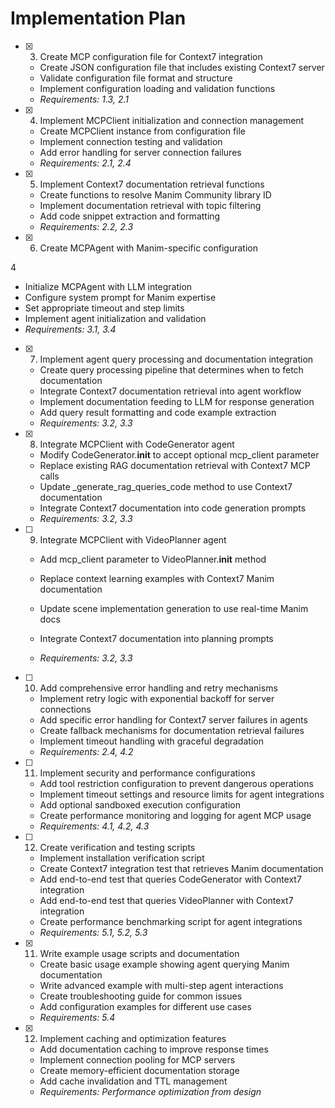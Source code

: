 # Implementation Plan

- [x] 3. Create MCP configuration file for Context7 integration

  - Create JSON configuration file that includes existing Context7 server
  - Validate configuration file format and structure
  - Implement configuration loading and validation functions
  - _Requirements: 1.3, 2.1_

- [x] 4. Implement MCPClient initialization and connection management

  - Create MCPClient instance from configuration file
  - Implement connection testing and validation
  - Add error handling for server connection failures
  - _Requirements: 2.1, 2.4_

- [x] 5. Implement Context7 documentation retrieval functions

  - Create functions to resolve Manim Community library ID
  - Implement documentation retrieval with topic filtering
  - Add code snippet extraction and formatting
  - _Requirements: 2.2, 2.3_

- [x] 6. Create MCPAgent with Manim-specific configuration

4

- Initialize MCPAgent with LLM integration
- Configure system prompt for Manim expertise
- Set appropriate timeout and step limits
- Implement agent initialization and validation
- _Requirements: 3.1, 3.4_

- [x] 7. Implement agent query processing and documentation integration

  - Create query processing pipeline that determines when to fetch documentation
  - Integrate Context7 documentation retrieval into agent workflow
  - Implement documentation feeding to LLM for response generation
  - Add query result formatting and code example extraction
  - _Requirements: 3.2, 3.3_

- [x] 8. Integrate MCPClient with CodeGenerator agent












  - Modify CodeGenerator.**init** to accept optional mcp_client parameter
  - Replace existing RAG documentation retrieval with Context7 MCP calls
  - Update \_generate_rag_queries_code method to use Context7 documentation
  - Integrate Context7 documentation into code generation prompts
  - _Requirements: 3.2, 3.3_

- [ ] 9. Integrate MCPClient with VideoPlanner agent





  - Add mcp_client parameter to VideoPlanner.**init** method

  - Replace context learning examples with Context7 Manim documentation
  - Update scene implementation generation to use real-time Manim docs
  - Integrate Context7 documentation into planning prompts
  - _Requirements: 3.2, 3.3_

- [ ] 10. Add comprehensive error handling and retry mechanisms

  - Implement retry logic with exponential backoff for server connections
  - Add specific error handling for Context7 server failures in agents
  - Create fallback mechanisms for documentation retrieval failures
  - Implement timeout handling with graceful degradation
  - _Requirements: 2.4, 4.2_

- [ ] 11. Implement security and performance configurations

  - Add tool restriction configuration to prevent dangerous operations
  - Implement timeout settings and resource limits for agent integrations
  - Add optional sandboxed execution configuration
  - Create performance monitoring and logging for agent MCP usage
  - _Requirements: 4.1, 4.2, 4.3_

- [ ] 12. Create verification and testing scripts

  - Implement installation verification script
  - Create Context7 integration test that retrieves Manim documentation
  - Add end-to-end test that queries CodeGenerator with Context7 integration
  - Add end-to-end test that queries VideoPlanner with Context7 integration
  - Create performance benchmarking script for agent integrations
  - _Requirements: 5.1, 5.2, 5.3_

- [x] 11. Write example usage scripts and documentation

  - Create basic usage example showing agent querying Manim documentation
  - Write advanced example with multi-step agent interactions
  - Create troubleshooting guide for common issues
  - Add configuration examples for different use cases
  - _Requirements: 5.4_

- [x] 12. Implement caching and optimization features

  - Add documentation caching to improve response times
  - Implement connection pooling for MCP servers
  - Create memory-efficient documentation storage
  - Add cache invalidation and TTL management
  - _Requirements: Performance optimization from design_
